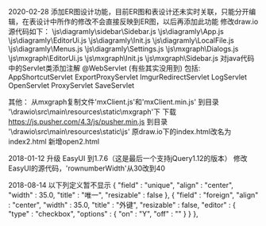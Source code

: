 
2020-02-28 添加ER图设计功能，目前ER图和表设计还未实时关联，只能分开编辑，在表设计中所作的修改不会直接反映到ER图，以后再添加此功能
修改draw.io源代码如下：
\js\diagramly\sidebar\Sidebar.js
\js\diagramly\App.js
\js\diagramly\EditorUi.js
\js\diagramly\Init.js
\js\diagramly\LocalFile.js
\js\diagramly\Menus.js
\js\diagramly\Settings.js
\js\mxgraph\Dialogs.js
\js\mxgraph\EditorUi.js
\js\mxgraph\Init.js
\js\mxgraph\Sidebar.js
对java代码中的Servlet类添加注解 @WebServlet (有些其实没用到)
包括: AppShortcutServlet ExportProxyServlet ImgurRedirectServlet LogServlet OpenServlet ProxyServlet SaveServlet

其他：
从mxgraph复制文件'mxClient.js'和'mxClient.min.js' 到目录 '\drawio\src\main\resources\static\mxgraph\'下
下载 https://js.pusher.com/4.3/js/pusher.min.js 到目录 '\drawio\src\main\resources\static\js\'
原draw.io下的index.html改名为index2.html
新增open2.html

2018-01-12 升级 EasyUI 到1.7.6（这是最后一个支持jQuery1.12的版本）
修改EasyUI的源代码，'rownumberWidth'从30改到40

2018-08-14
以下列定义暂不显示
        {
            "field" : "unique",
            "align" : "center",
            "width" : 35.0,
            "title" : "唯一",
            "resizable" : false
        }, 
        {
            "field" : "foreign",
            "align" : "center",
            "width" : 35.0,
            "title" : "外键",
            "resizable" : false,
            "editor" : {
                "type" : "checkbox",
                "options" : {
                    "on" : "Y",
                    "off" : ""
                }
            }
        }, 
